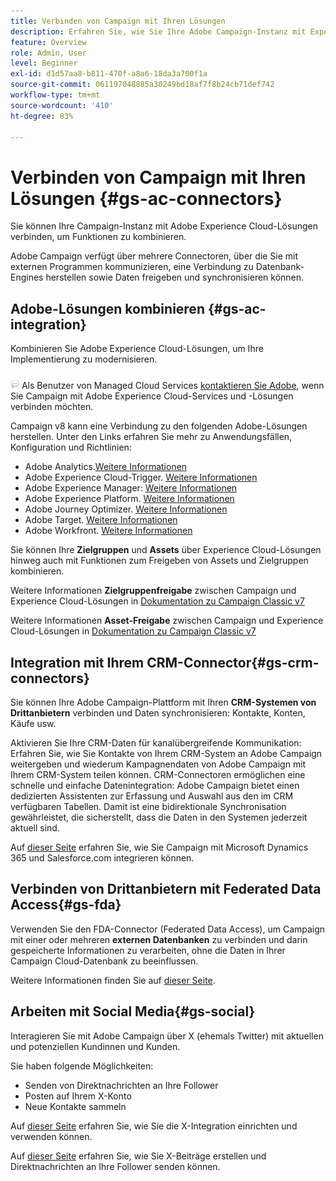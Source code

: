 ```yaml
---
title: Verbinden von Campaign mit Ihren Lösungen
description: Erfahren Sie, wie Sie Ihre Adobe Campaign-Instanz mit Experience Cloud-Lösungen verbinden.
feature: Overview
role: Admin, User
level: Beginner
exl-id: d1d57aa8-b811-470f-a8a6-18da3a700f1a
source-git-commit: 061197048885a30249bd18af7f8b24cb71def742
workflow-type: tm+mt
source-wordcount: '410'
ht-degree: 83%

---
```


# Verbinden von Campaign mit Ihren Lösungen {#gs-ac-connectors}

Sie können Ihre Campaign-Instanz mit Adobe Experience Cloud-Lösungen verbinden, um Funktionen zu kombinieren.

Adobe Campaign verfügt über mehrere Connectoren, über die Sie mit externen Programmen kommunizieren, eine Verbindung zu Datenbank-Engines herstellen sowie Daten freigeben und synchronisieren können.

## Adobe-Lösungen kombinieren {#gs-ac-integration}

Kombinieren Sie Adobe Experience Cloud-Lösungen, um Ihre Implementierung zu modernisieren.

![](../assets/do-not-localize/speech.png) Als Benutzer von Managed Cloud Services [kontaktieren Sie Adobe](../start/campaign-faq.md#support), wenn Sie Campaign mit Adobe Experience Cloud-Services und -Lösungen verbinden möchten.

Campaign v8 kann eine Verbindung zu den folgenden Adobe-Lösungen herstellen. Unter den Links erfahren Sie mehr zu Anwendungsfällen, Konfiguration und Richtlinien:

* Adobe Analytics.[Weitere Informationen](../connect/ac-aa.md)
* Adobe Experience Cloud-Trigger. [Weitere Informationen](../connect/ac-triggers.md)
* Adobe Experience Manager: [Weitere Informationen](../connect/ac-aem.md)
* Adobe Experience Platform. [Weitere Informationen](../connect/ac-aep.md)
* Adobe Journey Optimizer. [Weitere Informationen](../connect/ac-ajo.md)
* Adobe Target. [Weitere Informationen](../connect/ac-at.md)
* Adobe Workfront. [Weitere Informationen](../connect/ac-workfront.md)

Sie können Ihre **Zielgruppen** und **Assets** über Experience Cloud-Lösungen hinweg auch mit Funktionen zum Freigeben von Assets und Zielgruppen kombinieren.

Weitere Informationen **Zielgruppenfreigabe** zwischen Campaign und Experience Cloud-Lösungen in [Dokumentation zu Campaign Classic v7](https://experienceleague.adobe.com/docs/campaign-classic/using/integrating-with-adobe-experience-cloud/audience-sharing/sharing-audiences-with-adobe-experience-cloud.html?lang=de#integrating-with-adobe-experience-cloud)

Weitere Informationen **Asset-Freigabe** zwischen Campaign und Experience Cloud-Lösungen in [Dokumentation zu Campaign Classic v7](https://experienceleague.adobe.com/docs/campaign-classic/using/integrating-with-adobe-experience-cloud/asset-sharing/sharing-assets-with-adobe-experience-cloud.html?lang=de#integrating-with-adobe-experience-cloud)

## Integration mit Ihrem CRM-Connector{#gs-crm-connectors}

Sie können Ihre Adobe Campaign-Plattform mit Ihren **CRM-Systemen von Drittanbietern** verbinden und Daten synchronisieren: Kontakte, Konten, Käufe usw.

Aktivieren Sie Ihre CRM-Daten für kanalübergreifende Kommunikation: Erfahren Sie, wie Sie Kontakte von Ihrem CRM-System an Adobe Campaign weitergeben und wiederum Kampagnendaten von Adobe Campaign mit Ihrem CRM-System teilen können.
CRM-Connectoren ermöglichen eine schnelle und einfache Datenintegration: Adobe Campaign bietet einen dedizierten Assistenten zur Erfassung und Auswahl aus den im CRM verfügbaren Tabellen. Damit ist eine bidirektionale Synchronisation gewährleistet, die sicherstellt, dass die Daten in den Systemen jederzeit aktuell sind.

Auf [dieser Seite](crm.md) erfahren Sie, wie Sie Campaign mit Microsoft Dynamics 365 und Salesforce.com integrieren können.

## Verbinden von Drittanbietern mit Federated Data Access{#gs-fda}

Verwenden Sie den FDA-Connector (Federated Data Access), um Campaign mit einer oder mehreren **externen Datenbanken** zu verbinden und darin gespeicherte Informationen zu verarbeiten, ohne die Daten in Ihrer Campaign Cloud-Datenbank zu beeinflussen.

Weitere Informationen finden Sie auf [dieser Seite](fda.md).

## Arbeiten mit Social Media{#gs-social}

Interagieren Sie mit Adobe Campaign über X (ehemals Twitter) mit aktuellen und potenziellen Kundinnen und Kunden.

Sie haben folgende Möglichkeiten:

* Senden von Direktnachrichten an Ihre Follower
* Posten auf Ihrem X-Konto
* Neue Kontakte sammeln

Auf [dieser Seite](../connect/ac-tw.md) erfahren Sie, wie Sie die X-Integration einrichten und verwenden können.

Auf [dieser Seite](../send/twitter.md) erfahren Sie, wie Sie X-Beiträge erstellen und Direktnachrichten an Ihre Follower senden können.

